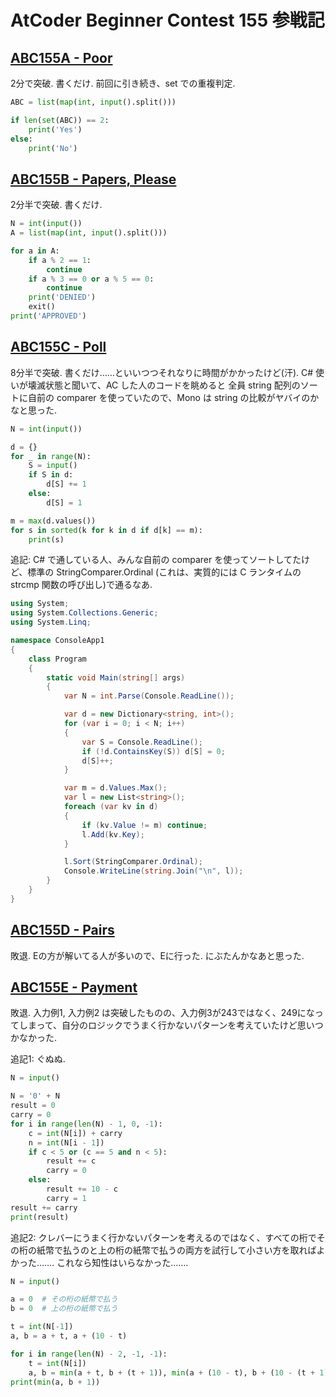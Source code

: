 # AtCoder Beginner Contest 155 参戦記

## [ABC155A - Poor](https://atcoder.jp/contests/abc155/tasks/abc155_a)

2分で突破. 書くだけ. 前回に引き続き、set での重複判定.

```python
ABC = list(map(int, input().split()))

if len(set(ABC)) == 2:
    print('Yes')
else:
    print('No')
```

## [ABC155B - Papers, Please](https://atcoder.jp/contests/abc155/tasks/abc155_b)

2分半で突破. 書くだけ.

```python
N = int(input())
A = list(map(int, input().split()))

for a in A:
    if a % 2 == 1:
        continue
    if a % 3 == 0 or a % 5 == 0:
        continue
    print('DENIED')
    exit()
print('APPROVED')
```

## [ABC155C - Poll](https://atcoder.jp/contests/abc155/tasks/abc155_c)

8分半で突破. 書くだけ……といいつつそれなりに時間がかかったけど(汗). C# 使いが壊滅状態と聞いて、AC した人のコードを眺めると 全員 string 配列のソートに自前の comparer を使っていたので、Mono は string の比較がヤバイのかなと思った.

```python
N = int(input())

d = {}
for _ in range(N):
    S = input()
    if S in d:
        d[S] += 1
    else:
        d[S] = 1

m = max(d.values())
for s in sorted(k for k in d if d[k] == m):
    print(s)
```

追記: C# で通している人、みんな自前の comparer を使ってソートしてたけど、標準の StringComparer.Ordinal (これは、実質的には C ランタイムの strcmp 関数の呼び出し)で通るなあ.

```cs
using System;
using System.Collections.Generic;
using System.Linq;

namespace ConsoleApp1
{
    class Program
    {
        static void Main(string[] args)
        {
            var N = int.Parse(Console.ReadLine());

            var d = new Dictionary<string, int>();
            for (var i = 0; i < N; i++)
            {
                var S = Console.ReadLine();
                if (!d.ContainsKey(S)) d[S] = 0;
                d[S]++;
            }

            var m = d.Values.Max();
            var l = new List<string>();
            foreach (var kv in d)
            {
                if (kv.Value != m) continue;
                l.Add(kv.Key);
            }

            l.Sort(StringComparer.Ordinal);
            Console.WriteLine(string.Join("\n", l));
        }
    }
}
```

## [ABC155D - Pairs](https://atcoder.jp/contests/abc155/tasks/abc155_d)

敗退. Eの方が解いてる人が多いので、Eに行った. にぶたんかなあと思った.

## [ABC155E - Payment](https://atcoder.jp/contests/abc155/tasks/abc155_e)

敗退. 入力例1, 入力例2 は突破したものの、入力例3が243ではなく、249になってしまって、自分のロジックでうまく行かないパターンを考えていたけど思いつかなかった.

追記1: ぐぬぬ.

```python
N = input()

N = '0' + N
result = 0
carry = 0
for i in range(len(N) - 1, 0, -1):
    c = int(N[i]) + carry
    n = int(N[i - 1])
    if c < 5 or (c == 5 and n < 5):
        result += c
        carry = 0
    else:
        result += 10 - c
        carry = 1
result += carry
print(result)
```

追記2: クレバーにうまく行かないパターンを考えるのではなく、すべての桁でその桁の紙幣で払うのと上の桁の紙幣で払うの両方を試行して小さい方を取ればよかった……. これなら知性はいらなかった…….

```python
N = input()

a = 0  # その桁の紙幣で払う
b = 0  # 上の桁の紙幣で払う

t = int(N[-1])
a, b = a + t, a + (10 - t)

for i in range(len(N) - 2, -1, -1):
    t = int(N[i])
    a, b = min(a + t, b + (t + 1)), min(a + (10 - t), b + (10 - (t + 1)))
print(min(a, b + 1))
```
